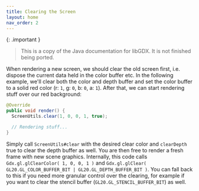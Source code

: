 ```yaml
---
title: Clearing the Screen
layout: home
nav_order: 2
---
```


{: .important }
> This is a copy of the Java documentation for libGDX. It is not finished being ported.

When rendering a new screen, we should clear the old screen first, i.e. dispose the current data held in the color buffer etc. In the following example, we'll clear both the color and depth buffer and set the color buffer to a solid red color (r: `1`, g: `0`, b: `0`, a: `1`). After that, we can start rendering stuff over our red background:

```java
@Override
public void render() {
  ScreenUtils.clear(1, 0, 0, 1, true);

  // Rendering stuff...
}
```

Simply call `ScreenUtils#clear` with the desired clear color and `clearDepth` true to clear the depth buffer as well. You are then free to render a fresh frame with new scene graphics. Internally, this code calls  `Gdx.gl.glClearColor( 1, 0, 0, 1 )` and `Gdx.gl.glClear( GL20.GL_COLOR_BUFFER_BIT | GL20.GL_DEPTH_BUFFER_BIT )`. You can fall back to this if you need more granular control over the clearing, for example if you want to clear the stencil buffer (`GL20.GL_STENCIL_BUFFER_BIT`) as well.
